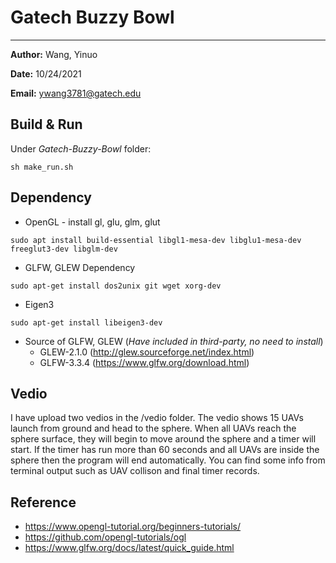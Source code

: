 # Gatech Buzzy Bowl

___
**Author:** Wang, Yinuo

**Date:** 10/24/2021

**Email:** ywang3781@gatech.edu

## Build & Run

Under *Gatech-Buzzy-Bowl* folder:

```
sh make_run.sh
```

## Dependency

* OpenGL - install gl, glu, glm, glut

```
sudo apt install build-essential libgl1-mesa-dev libglu1-mesa-dev freeglut3-dev libglm-dev
```

* GLFW, GLEW Dependency

```
sudo apt-get install dos2unix git wget xorg-dev
```
* Eigen3
```
sudo apt-get install libeigen3-dev
```

* Source of GLFW, GLEW (*Have included in third-party, no need to install*)
    * GLEW-2.1.0 (http://glew.sourceforge.net/index.html)
    * GLFW-3.3.4 (https://www.glfw.org/download.html)
    
## Vedio

I have upload two vedios in the /vedio folder. The vedio shows 15 UAVs launch from ground and head to the sphere. 
When all UAVs reach the sphere surface, they will begin to move around the sphere and a timer will start. 
If the timer has run more than 60 seconds and all UAVs are inside the sphere then the program will end automatically. 
You can find some info from terminal output such as UAV collison and final timer records.

## Reference

* https://www.opengl-tutorial.org/beginners-tutorials/
* https://github.com/opengl-tutorials/ogl
* https://www.glfw.org/docs/latest/quick_guide.html